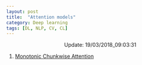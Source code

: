 ```yaml
---
layout: post
title:  "Attention models"
category: Deep learning
tags: [DL, NLP, CV, CL]
---
```






<center> Update: 19/03/2018_09:03:31</center>

  	
1. [ Monotonic Chunkwise Attention](https://rawgit.com/elbayadm/PaperNotes/master/notes/attention/2017-Monotonic-Chunkwise-Attention.html)
